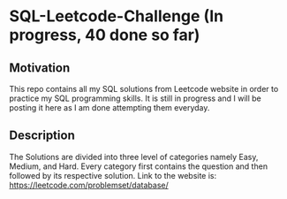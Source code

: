 # SQL-Leetcode-Challenge (In progress, 40 done so far)

## Motivation
This repo contains all my SQL solutions from Leetcode website in order to practice my SQL programming skills. It is still in progress
and I will be posting it here as I am done attempting them everyday.

## Description
The Solutions are divided into three level of categories namely Easy, Medium, and Hard. Every category first contains the question and then followed by its respective solution.
Link to the website is: https://leetcode.com/problemset/database/

